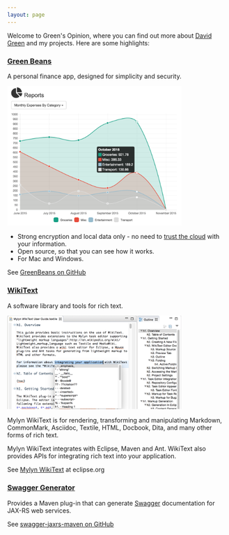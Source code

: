 ```yaml
---
layout: page
---
```


Welcome to Green's Opinion, where you can find out more about [David Green](about) and my projects.  Here are some highlights:

<div class="row">
  <div class="col-sm-6 col-md-6">
    <div class="thumbnail">
      <div class="caption">
        <h3><a href="https://github.com/greensopinion/greenbeans">Green Beans</a></h3>
        <p>A personal finance app, designed for simplicity and security.</p>
      </div>
      <img src="images/blog/greenbeans-report.png" class="img-rounded" width="400px" alt="GreenBeans chart, monthly expenses by category"/>
      <div class="caption">
        <ul>
          <li>Strong encryption and local data only - no need to <a href="http://www.informationisbeautiful.net/visualizations/worlds-biggest-data-breaches-hacks/">trust the cloud</a> with your information.</li>
          <li>Open source, so that you can see how it works.</li>
          <li>For Mac and Windows.</li>
        </ul>
        <p>
        See <a href="https://github.com/greensopinion/greenbeans">GreenBeans on GitHub</a>
        </p>
      </div>
    </div>
  </div>
  <div class="col-sm-6 col-md-6">
    <div class="thumbnail">
      <div class="caption">
        <h3><a href="https://wiki.eclipse.org/Mylyn/WikiText">WikiText</a></h3>
        <p>A software library and tools for rich text.</p>
      </div>
      <img src="images/mylyn-wikitext.png" class="img-rounded" width="400px" alt="GreenBeans chart, monthly expenses by category"/>
      <div class="caption">
        <p>
        Mylyn WikiText is for rendering, transforming and manipulating Markdown, CommonMark, Asciidoc, Textile, HTML, Docbook, Dita, and many other forms of rich text.
        </p>
        <p>
        Mylyn WikiText integrates with Eclipse, Maven and Ant.  WikiText also provides APIs for integrating rich text into your application.
        </p>
        <p>
        See <a href="https://wiki.eclipse.org/Mylyn/WikiText">Mylyn WikiText</a> at eclipse.org
        </p>
      </div>
    </div>
  </div>
</div>
<div class="row">
  <div class="col-sm-6 col-md-6">
    <div class="thumbnail">
      <div class="caption">
        <h3><a href="https://github.com/dgreen99/swagger-jaxrs-maven">Swagger Generator</a></h3>
        <p>Provides a Maven plug-in that can generate <a href="http://swagger.io">Swagger</a> documentation for JAX-RS web services.</p>
        <p>See <a href="https://github.com/dgreen99/swagger-jaxrs-maven">swagger-jaxrs-maven on GitHub</a></p>
      </div>
    </div>
  </div>
</div>
